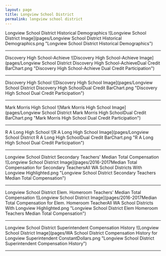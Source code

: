```yaml
---
layout: page
title: Longview School District
permalink: longview school district
---
```



Longview School District Historical Demographics
![Longview School District Image](pages/Longview School District Historical Demographics.png "Longview School District Historical Demographics")

___

Discovery High School-Achieve
![Discovery High School-Achieve Image](pages/Longview School District Discovery High School-AchieveDual Credit BarChart.png "Discovery High School-Achieve Dual Credit Participation")

___

Discovery High School
![Discovery High School Image](pages/Longview School District Discovery High SchoolDual Credit BarChart.png "Discovery High School Dual Credit Participation")

___

Mark Morris High School
![Mark Morris High School Image](pages/Longview School District Mark Morris High SchoolDual Credit BarChart.png "Mark Morris High School Dual Credit Participation")

___

R A Long High School
![R A Long High School Image](pages/Longview School District R A Long High SchoolDual Credit BarChart.png "R A Long High School Dual Credit Participation")

___

Longview School District Secondary Teachers' Median Total Compensation
![Longview School District Image](pages/2016-2017Median Total Compensation for Secondary TeachersAll WA School Districts With Longview Highlighted.png "Longview School District Secondary Teachers Median Total Compensation")

___

Longview School District Elem. Homeroom Teachers' Median Total Compensation
![Longview School District Image](pages/2016-2017Median Total Compensation for Elem. Homeroom TeacherAll WA School Districts With Longview Highlighted.png "Longview School District Elem Homeroom Teachers Median Total Compensation")

___

Longview School District Superintendent Compensation History
![Longview School District Image](pages/WA School District Compensation History for Longview Superintendent ConstantDollars.png "Longview School District Superintendent Compensation History")

___

